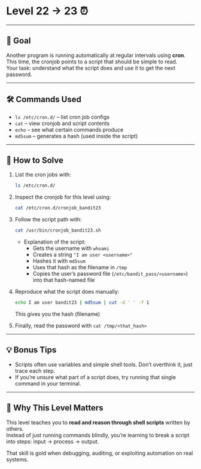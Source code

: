 # Level 22 → 23 ⏰  

---

## 🎯 Goal  

Another program is running automatically at regular intervals using **cron**.  
This time, the cronjob points to a script that should be simple to read.  
Your task: understand what the script does and use it to get the next password.  

---

## 🛠 Commands Used  

- `ls /etc/cron.d/` – list cron job configs  
- `cat` – view cronjob and script contents  
- `echo` – see what certain commands produce  
- `md5sum` – generates a hash (used inside the script)  

---

## 🚀 How to Solve  

1. List the cron jobs with:
   ```bash
   ls /etc/cron.d/
   ```
2. Inspect the cronjob for this level using:
   ```bash
   cat /etc/cron.d/cronjob_bandit23
   ```
3. Follow the script path with:
   ```bash
   cat /usr/bin/cronjob_bandit23.sh
   ``` 
   - Explanation of the script:  
     - Gets the username with `whoami`  
     - Creates a string `"I am user <username>"`  
     - Hashes it with `md5sum`  
     - Uses that hash as the filename in `/tmp`  
     - Copies the user’s password file (`/etc/bandit_pass/<username>`) into that hash-named file
       
4. Reproduce what the script does manually:  
   ```bash
   echo I am user bandit23 | md5sum | cut -d ' ' -f 1
   ```
   This gives you the hash (filename)
   
5. Finally, read the password with `cat /tmp/<that_hash>`  

---

## 💡 Bonus Tips  

- Scripts often use variables and simple shell tools. Don’t overthink it, just trace each step.  
- If you’re unsure what part of a script does, try running that single command in your terminal.  

---

## 🧠 Why This Level Matters  

This level teaches you to **read and reason through shell scripts** written by others.  
Instead of just running commands blindly, you’re learning to break a script into steps: input → process → output.

That skill is gold when debugging, auditing, or exploiting automation on real systems.  

